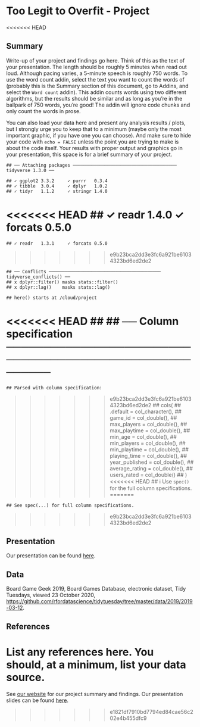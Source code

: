 # Too Legit to Overfit - Project

<<<<<<< HEAD
## Summary

Write-up of your project and findings go here. Think of this as the text
of your presentation. The length should be roughly 5 minutes when read
out loud. Although pacing varies, a 5-minute speech is roughly 750
words. To use the word count addin, select the text you want to count
the words of (probably this is the Summary section of this document, go
to Addins, and select the `Word count` addin). This addin counts words
using two different algorithms, but the results should be similar and as
long as you’re in the ballpark of 750 words, you’re good\! The addin
will ignore code chunks and only count the words in prose.

You can also load your data here and present any analysis results /
plots, but I strongly urge you to keep that to a minimum (maybe only the
most important graphic, if you have one you can choose). And make sure
to hide your code with `echo = FALSE` unless the point you are trying to
make is about the code itself. Your results with proper output and
graphics go in your presentation, this space is for a brief summary of
your project.

    ## ── Attaching packages ─────────────────────────────────────── tidyverse 1.3.0 ──

    ## ✓ ggplot2 3.3.2     ✓ purrr   0.3.4
    ## ✓ tibble  3.0.4     ✓ dplyr   1.0.2
    ## ✓ tidyr   1.1.2     ✓ stringr 1.4.0
<<<<<<< HEAD
    ## ✓ readr   1.4.0     ✓ forcats 0.5.0
=======
    ## ✓ readr   1.3.1     ✓ forcats 0.5.0
>>>>>>> e9b23bca2dd3e3fc6a921be61034323bd6ed2de2

    ## ── Conflicts ────────────────────────────────────────── tidyverse_conflicts() ──
    ## x dplyr::filter() masks stats::filter()
    ## x dplyr::lag()    masks stats::lag()

    ## here() starts at /cloud/project

<<<<<<< HEAD
    ## 
    ## ── Column specification ────────────────────────────────────────────────────────
=======
    ## Parsed with column specification:
>>>>>>> e9b23bca2dd3e3fc6a921be61034323bd6ed2de2
    ## cols(
    ##   .default = col_character(),
    ##   game_id = col_double(),
    ##   max_players = col_double(),
    ##   max_playtime = col_double(),
    ##   min_age = col_double(),
    ##   min_players = col_double(),
    ##   min_playtime = col_double(),
    ##   playing_time = col_double(),
    ##   year_published = col_double(),
    ##   average_rating = col_double(),
    ##   users_rated = col_double()
    ## )
<<<<<<< HEAD
    ## ℹ Use `spec()` for the full column specifications.
=======

    ## See spec(...) for full column specifications.
>>>>>>> e9b23bca2dd3e3fc6a921be61034323bd6ed2de2

## Presentation

Our presentation can be found [here](presentation/presentation.html).

## Data

Board Game Geek 2019, Board Games Database, electronic dataset, Tidy
Tuesdays, viewed 23 October 2020,
<https://github.com/rfordatascience/tidytuesday/tree/master/data/2019/2019-03-12>.

## References

List any references here. You should, at a minimum, list your data
source.
=======
See [our website](https://ids-s1-20.github.io/project-too_legit_to_overfit/) for our project summary and findings. Our presentation slides can be found [here](https://github.com/ids-s1-20/project-too_legit_to_overfit/blob/main/presentation/presentation.html).
>>>>>>> e1821df7910bd7794ed84cae56c202e4b455dfc9

